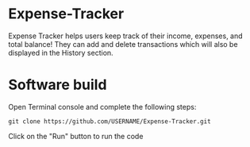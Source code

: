 # Expense-Tracker
Expense Tracker helps users keep track of their income, expenses, and total balance! 
They can add and delete transactions which will also be displayed in the History section. 

# Software build
Open Terminal console and complete the following steps:

```
git clone https://github.com/USERNAME/Expense-Tracker.git
```

Click on the "Run" button to run the code
